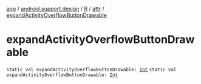 [app](../../../index.md) / [android.support.design](../../index.md) / [R](../index.md) / [attr](index.md) / [expandActivityOverflowButtonDrawable](./expand-activity-overflow-button-drawable.md)

# expandActivityOverflowButtonDrawable

`static val expandActivityOverflowButtonDrawable: `[`Int`](https://kotlinlang.org/api/latest/jvm/stdlib/kotlin/-int/index.html)
`static val expandActivityOverflowButtonDrawable: `[`Int`](https://kotlinlang.org/api/latest/jvm/stdlib/kotlin/-int/index.html)